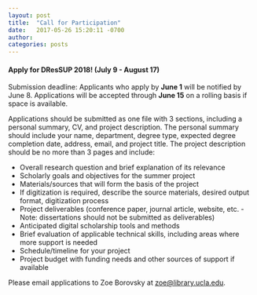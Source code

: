 ```yaml
---
layout: post
title:  "Call for Participation"
date:   2017-05-26 15:20:11 -0700
author: 
categories: posts
---
```

#### Apply for DResSUP 2018! (July 9 - August 17) 

Submission deadline: Applicants who apply by **June 1** will be notified by June 8. Applications will be accepted through **June 15** on a rolling basis if space is available. 

Applications should be submitted as one file with 3 sections, including a personal summary, CV, and project description. The personal summary should include your name, department, degree type, expected degree completion date, address, email, and project title. The project description should be no more than 3 pages and include:

* Overall research question and brief explanation of its relevance
* Scholarly goals and objectives for the summer project
* Materials/sources that will form the basis of the project
* If digitization is required, describe the source materials, desired output format, digitization process
* Project deliverables (conference paper, journal article, website, etc. - Note: dissertations should not be submitted as deliverables)
* Anticipated digital scholarship tools and methods
* Brief evaluation of applicable technical skills, including areas where more support is needed
* Schedule/timeline for your project
* Project budget with funding needs and other sources of support if available

Please email applications to Zoe Borovsky at [zoe@library.ucla.edu](mailto:zoe@library.ucla.edu).
